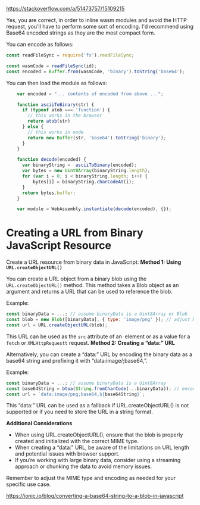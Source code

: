 https://stackoverflow.com/a/51473757/15109215

Yes, you are correct, in order to inline wasm modules and avoid the HTTP request, you'll have to perform some sort of encoding. I'd recommend using Base64 encoded strings as they are the most compact form.

You can encode as follows:
```javascript
const readFileSync = require('fs').readFileSync;

const wasmCode = readFileSync(id);
const encoded = Buffer.from(wasmCode, 'binary').toString('base64');
```
You can then load the module as follows:
```javascript
    var encoded = "... contents of encoded from above ...";

    function asciiToBinary(str) {
      if (typeof atob === 'function') {
        // this works in the browser
        return atob(str)
      } else {
        // this works in node
        return new Buffer(str, 'base64').toString('binary');
      }
    }

    function decode(encoded) {
      var binaryString =  asciiToBinary(encoded);
      var bytes = new Uint8Array(binaryString.length);
      for (var i = 0; i < binaryString.length; i++) {
          bytes[i] = binaryString.charCodeAt(i);
      }
      return bytes.buffer;
    }

    var module = WebAssembly.instantiate(decode(encoded), {});
```
# Creating a URL from Binary JavaScript Resource

Create a URL resource from binary data in JavaScript:
**Method 1: Using `URL.createObjectURL()`**

You can create a URL object from a binary blob using the `URL.createObjectURL()` method. This method takes a Blob object as an argument and returns a URL that can be used to reference the blob.

Example:
```javascript
const binaryData = ...; // assume binaryData is a Uint8Array or Blob
const blob = new Blob([binaryData], { type: 'image/png' }); // adjust MIME type as needed
const url = URL.createObjectURL(blob);
```

This URL can be used as the `src` attribute of an <img> element or as a value for a `fetch` or `XMLHttpRequestt` request.
**Method 2: Creating a “data:” URL**

Alternatively, you can create a “data:” URL by encoding the binary data as a base64 string and prefixing it with “data:image/;base64,”.

Example:
```javascript
const binaryData = ...; // assume binaryData is a Uint8Array
const base64String = btoa(String.fromCharCode(...binaryData)); // encode as base64
const url = `data:image/png;base64,${base64String}`;
```

This “data:” URL can be used as a fallback if URL.createObjectURL() is not supported or if you need to store the URL in a string format.

**Additional Considerations**

   * When using URL.createObjectURL(), ensure that the blob is properly created and initialized with the correct MIME type.
   * When creating a “data:” URL, be aware of the limitations on URL length and potential issues with browser support.
   * If you’re working with large binary data, consider using a streaming approach or chunking the data to avoid memory issues.

Remember to adjust the MIME type and encoding as needed for your specific use case.



https://ionic.io/blog/converting-a-base64-string-to-a-blob-in-javascript
